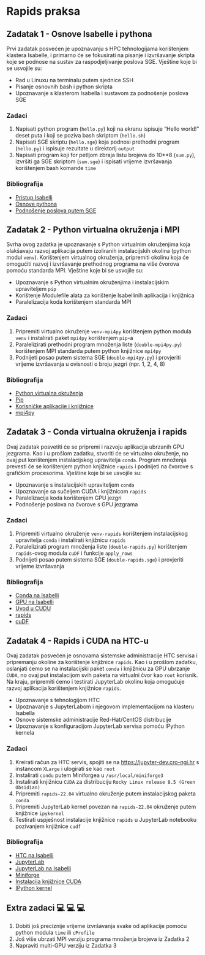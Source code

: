 # Rapids praksa

## Zadatak 1 - Osnove Isabelle i pythona

Prvi zadatak posvećen je upoznavanju s HPC tehnologijama korištenjem klastera
Isabelle, i primarno će se fokusirati na pisanje i izvršavanje skripta koje se
podnose na sustav za raspodjeljivanje poslova SGE. Vještine koje bi se usvojile
su:

- Rad u Linuxu na terminalu putem sjednice SSH
- Pisanje osnovnih bash i python skripta
- Upoznavanje s klasterom Isabella i sustavom za podnošenje poslova SGE

### Zadaci
1. Napisati python program (`hello.py`) koji na ekranu ispisuje “Hello world!”
   deset puta i koji se poziva bash skriptom (`hello.sh`)
2. Napisati SGE skriptu (`hello.sge`) koja podnosi prethodni program
   (`hello.py`) i ispisuje rezultate u direktorij `output`
3. Napisati program koji for petljom zbraja listu brojeva do 10**8 (`sum.py`),
   izvršiti ga SGE skriptom (`sum.sge`) i ispisati vrijeme izvršavanja
   korištenjem bash komande `time`

### Bibliografija
- [Pristup Isabelli](https://wiki.srce.hr/display/RKI/Pristup)
- [Osnove pythona](https://www.learnpython.org)
- [Podnošenje poslova putem SGE](https://wiki.srce.hr/display/RKI/Pokretanje+i+upravljanje+poslovima)

## Zadatak 2 - Python virtualna okruženja i MPI

Svrha ovog zadatka je upoznavanje s Python virtualnim okruženjima koja
olakšavaju razvoj aplikacija putem izoliranih instalacijskih okolina (python
modul `venv`). Korištenjem virtualnog okruženja, pripremiti okolinu koja će
omogućiti razvoj i izvršavanje prethodnog programa na više čvorova pomoću
standarda MPI. Vještine koje bi se usvojile su:

- Upoznavanje s Python virtualnim okruženjima i instalacijskim upraviteljem `pip`
- Korištenje Modulefile alata za korištenje Isabellinih aplikacija i knjižnica
- Paralelizacija koda korištenjem standarda MPI

### Zadaci
1. Pripremiti virtualno okruženje `venv-mpi4py` korištenjem python modula
   `venv` i instalirati paket `mpi4py` korištenjem `pip`-a
2. Paralelizirati prethodni program množenja liste (`double-mpi4py.py`)
   korištenjem MPI standarda putem python knjižnice `mpi4py`
3. Podnijeti posao putem sistema SGE (`double-mpi4py.py`) i provjeriti vrijeme
   izvršavanja u ovisnosti o broju jezgri (npr. 1, 2, 4, 8)

### Bibliografija
- [Python virtualna okruženja](https://realpython.com/python-virtual-environments-a-primer)
- [Pip](https://packaging.python.org/en/latest/tutorials/installing-packages)
- [Korisničke aplikacije i knjižnice](https://wiki.srce.hr/pages/viewpage.action?pageId=25133120)
- [mpi4py](https://mpi4py.readthedocs.io/en/stable/intro.html#what-is-mpi)

## Zadatak 3 - Conda virtualna okruženja i rapids

Ovaj zadatak posvetiti će se pripremi i razvoju aplikacija ubrzanih GPU
jezgrama. Kao i u prošlom zadatku, stvoriti će se virtualno okruženje, no ovaj
put korištenjem instalacijskog upravitelja `conda`. Program množenja prevesti će
se korištenjem python knjižnice `rapids` i podnijeti na čvorove s grafičkim
procesorima. Vještine koje bi se usvojile su:

- Upoznavanje s instalacijskih upraviteljem `conda`
- Upoznavanje sa sučeljem CUDA i knjižnicom `rapids`
- Paralelizacija koda korištenjem GPU jezgri
- Podnošenje poslova na čvorove s GPU jezgrama

### Zadaci
1. Pripremiti virtualno okruženje `venv-rapids` korištenjem instalacijskog
   upravitelja `conda` i instalirati knjižnicu `rapids`
2. Paralelizirati program množenja liste (`double-rapids.py`) korištenjem
   `rapids`-ovog modula `cuDF` i funkcije `apply_rows`
3. Podnijeti posao putem sistema SGE (`double-rapids.sge`) i provjeriti vrijeme
   izvršavanja

### Bibliografija
- [Conda na Isabelli](https://wiki.srce.hr/display/RKI/Conda)
- [GPU na Isabelli](https://wiki.srce.hr/pages/viewpage.action?pageId=27690375)
- [Uvod u CUDU](https://developer.nvidia.com/blog/even-easier-introduction-cuda)
- [rapids](https://rapids.ai/start.html)
- [cuDF](https://docs.rapids.ai/api/cudf/stable/index.html)

## Zadatak 4 - Rapids i CUDA na HTC-u

Ovaj zadatak posvećen je osnovama sistemske administracije HTC servisa i
pripremanju okoline za korištenje knjižnice `rapids`. Kao i u prošlom zadatku,
oslanjati ćemo se na instalacijski paket `conda` i knjižnicu za GPU ubrzanje
`CUDA`, no ovaj put instalacijom svih paketa na virtualni čvor kao `root`
korisnik. Na kraju, pripremiti ćemo i testirati JupyterLab okolinu koja
omogućuje razvoj aplikacija korištenjem knjižnice `rapids`.

- Upoznavanje s tehnologijom HTC
- Upoznavanje s JupyterLabom i njegovom implementacijom na klasteru Isabella
- Osnove sistemske administracije Red-Hat/CentOS distribucije
- Upoznavanje s konfiguracijom JupyterLab servisa pomoću IPython kernela

### Zadaci
1. Kreirati račun za HTC servis, spojiti se na <https://jupyter-dev.cro-ngi.hr>
   s instancom `XLarge` i ulogirati se kao `root`
2. Instalirati `condu` putem Miniforgea u `/usr/local/miniforge3`
3. Instalirati knjižnicu `CUDA` za distribuciju `Rocky Linux release 8.5 (Green Obsidian)`
4. Pripremiti `rapids-22.04` virtualno okruženje putem instalacijskog paketa `conda`
5. Pripremiti JupyterLab kernel povezan na `rapids-22.04` okruženje putem
   knjižnice `ipykernel`
6. Testirati uspješnost instalacije knjižnice `rapids` u JupyterLab notebooku
   pozivanjem knjižnice `cudf`

### Bibliografija
- [HTC na Isabelli](https://wiki.srce.hr/display/CRONGI/HTC+Cloud)
- [JupyterLab](https://docs.jupyter.org/en/latest/)
- [JupyterLab na Isabelli](https://wiki.srce.hr/display/CRONGI/JupyterLab+servisi)
- [Miniforge](https://github.com/conda-forge/miniforge)
- [Instalacija knjižnice CUDA](https://docs.nvidia.com/cuda/cuda-installation-guide-linux/index.html)
- [IPython kernel](https://ipython.readthedocs.io/en/stable/install/kernel_install.html)

## Extra zadaci :computer: :computer: :computer:

1. Dobiti još preciznije vrijeme izvršavanja svake od aplikacije pomoću python
   modula `time` ili `cProfile`
2. Još više ubrzati MPI verziju programa množenja brojeva iz Zadatka 2
3. Napraviti multi-GPU verziju iz Zadatka 3
